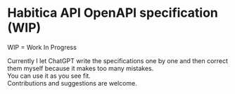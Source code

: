 # Habitica API OpenAPI specification (WIP)
WIP = Work In Progress

Currently I let ChatGPT write the specifications one by one and then correct them myself because it makes too many mistakes.  
You can use it as you see fit.  
Contributions and suggestions are welcome.  